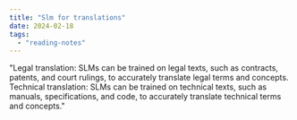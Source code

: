 ```yaml
---
title: "Slm for translations"
date: 2024-02-18
tags: 
  - "reading-notes"
---
```


"Legal translation: SLMs can be trained on legal texts, such as contracts, patents, and court rulings, to accurately translate legal terms and concepts. Technical translation: SLMs can be trained on technical texts, such as manuals, specifications, and code, to accurately translate technical terms and concepts."
